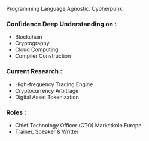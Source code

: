 Programming Language Agnostic. Cypherpunk.

### Confidence Deep Understanding on :  
- Blockchain
- Cryptography
- Cloud Computing  
- Compiler Construction  

### Current Research :   
- High-frequency Trading Engine  
- Cryptocurrency Arbitrage  
- Digital Asset Tokenization  

### Roles :
- Chief Technology Officer (CTO) Marketkoin Europe.
- Trainer, Speaker & Writter 
